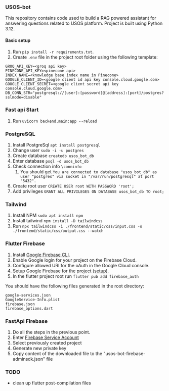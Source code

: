 ### USOS-bot

This repository contains code used to build a RAG powered assistant for
answering questions related to USOS platform. Project is built using Python
3.12.

#### Basic setup

1. Run `pip install -r requirements.txt`.
2. Create `.env` file in the project root folder using the following template:

```
GROQ_API_KEY=<groq api key>
PINECONE_API_KEY=<pinecone api>
INDEX_NAME=<knowledge base index name in Pinecone>
GOOGLE_CLIENT_ID=<google client id api key console.cloud.google.com>
GOOGLE_CLIENT_SECRET=<google client secret api key console.cloud.google.com>
DB_CONN_STR="postgresql://[user]:[password]@[address]:[port]/postgres?sslmode=disable"
```

### Fast api Start

1. Run `uvicorn backend.main:app --reload`

### PostgreSQL

1. Install PostgreSql `apt install postgresql`
2. Change user `sudo -i -u postgres`
3. Create database `createdb usos_bot_db`
4. Enter database `psql -d usos_bot_db`
5. Check connection info `\conninfo`
   1. You should get
      `You are connected to database "usos_bot_db" as user "postgres" via socket in "/var/run/postgresql" at port "5432".`
6. Create root user `CREATE USER root WITH PASSWORD 'root';`
7. Add privileges `GRANT ALL PRIVILEGES ON DATABASE usos_bot_db TO root;`

### Tailwind

1. Install NPM `sudo apt install npm`
2. Install tailwind `npm install -D tailwindcss`
3. Run
   `npx tailwindcss -i ./frontend/static/css/input.css -o ./frontend/static/css/output.css --watch`

### Flutter Firebase

1. Install
   [Google Firebase CLI](https://firebase.google.com/docs/cli?authuser=0&hl=pl#setup_update_cli).
2. Enable Google login for your project on the Firebase Cloud.
3. Configure allowed URI for the oAuth in the Google Cloud console.
4. Setup Google Firebase for the project
   [(setup)](https://firebase.google.com/docs/flutter/setup?authuser=0&hl=pl&platform=ios).
5. In the flutter project root run `flutter pub add firebase_auth`

You should have the following files generated in the root directory:
```
google-services.json
GoogleService-Info.plist
firebase.json
firebase_options.dart
```

### FastApi Firebase

1. Do all the steps in the previous point.
2. Enter [Firebase Service Account](https://console.firebase.google.com/project/_/settings/serviceaccounts/adminsdk)
3. Select previously created project
4. Generate new private key
5. Copy content of the downloaded file to the "usos-bot-firebase-adminsdk.json" file

### TODO
- clean up flutter post-compilation files